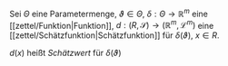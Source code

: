 Sei $\Theta$ eine Parametermenge, $\vartheta \in \Theta$, $\delta : \Theta \to \mathbb{R}^m$ eine [[zettel/Funktion|Funktion]], $d : (R, \mathscr{S}) \to (\mathbb{R}^m, \mathcal{L}^m)$ eine [[zettel/Schätzfunktion|Schätzfunktion]] für $\delta(\vartheta)$, $x \in R$.

$d(x)$ heißt *Schätzwert* für $\delta(\vartheta)$